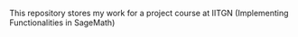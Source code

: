 This repository stores my work for a project course at IITGN (Implementing Functionalities in SageMath)
